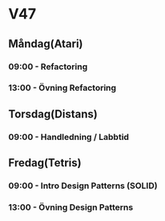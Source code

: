 # V47
## Måndag(Atari)
### 09:00 - Refactoring
### 13:00 - Övning Refactoring

## Torsdag(Distans)
### 09:00 - Handledning / Labbtid

## Fredag(Tetris)
### 09:00 - Intro Design Patterns (SOLID)
### 13:00 - Övning Design Patterns
